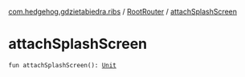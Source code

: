 [com.hedgehog.gdzietabiedra.ribs](../index.md) / [RootRouter](index.md) / [attachSplashScreen](./attach-splash-screen.md)

# attachSplashScreen

`fun attachSplashScreen(): `[`Unit`](https://kotlinlang.org/api/latest/jvm/stdlib/kotlin/-unit/index.html)
